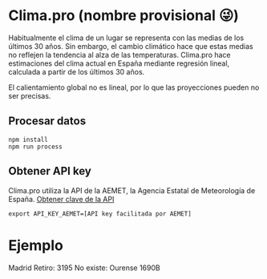 # Clima.pro (nombre provisional 😜)

Habitualmente el clima de un lugar se representa con las medias de los últimos 30 años. Sin embargo, el cambio climático hace que estas medias no reflejen la tendencia al alza de las temperaturas. Clima.pro hace estimaciones del clima actual en España mediante regresión lineal, calculada a partir de los últimos 30 años.

El calientamiento global no es lineal, por lo que las proyecciones pueden no ser precisas.

## Procesar datos

```
npm install
npm run process
```

## Obtener API key

Clima.pro utiliza la API de la AEMET, la Agencia Estatal de Meteorología de España. [Obtener clave de la API](https://opendata.aemet.es/centrodedescargas/altaUsuario)

```
export API_KEY_AEMET=[API key facilitada por AEMET]
```

# Ejemplo

Madrid Retiro: 3195
No existe: Ourense 1690B